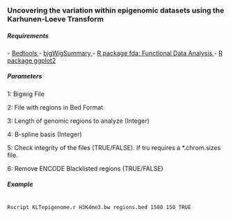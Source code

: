 <h3>Uncovering the variation within epigenomic datasets using the Karhunen-Loeve Transform</h3>

<h5> Requirements </h5>
- <a href="http://bedtools.readthedocs.org/en/latest/"> Bedtools </a> 
- <a href="http://hgdownload.cse.ucsc.edu/admin/exe/"> bigWigSummary </a> 
- <a href="http://cran.r-project.org/web/packages/fda/index.html"> R package fda: Functional Data Analysis </a> 
- <a href="http://cran.r-project.org/web/packages/ggplot2/index.html"> R package ggplot2 </a> 

<h5> Parameters </h5>
<p> 1: Bigwig File </p> 
<p> 2: File with regions in Bed Format </p> 
<p> 3: Length of genomic regions to analyze (Integer)</p> 
<p> 4: B-spline basis (Integer)</p> 
<p> 5: Check integrity of the files (TRUE/FALSE). If tru requires a *.chrom.sizes file.</p> 
<p> 6: Remove ENCODE Blacklisted regions (TRUE/FALSE)</p> 

<h5> Example </h5>

<code>
Rscript KLTepigenome.r H3K4me3.bw regions.bed 1500 150 TRUE
</code>
